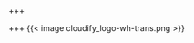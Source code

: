 
+++

+++
{{< image cloudify_logo-wh-trans.png >}}
<!-- [![Cloudify Platform]( /images/cloudify_logo-wh-trans.png )](https://cloudify.co) -->